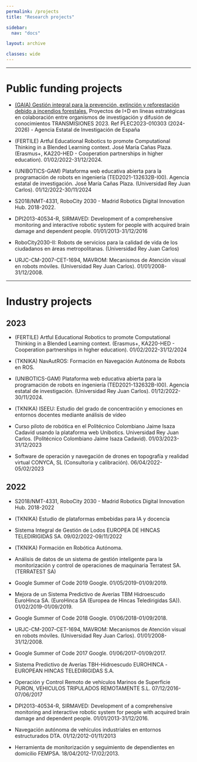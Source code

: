 ```yaml
---
permalink: /projects
title: "Research projects"

sidebar:
  nav: "docs"

layout: archive

classes: wide
---
```


***

# Public funding projects

 *  [(GAIA) Gestión integral para la prevención, extinción y reforestación debido a incendios forestales](/projects/gaia), Proyectos de I+D en líneas estratégicas en colaboración entre organismos de investigación y difusión de conocimientos TRANSMISIONES 2023. Ref PLEC2023-010303 (2024-2026) - Agencia Estatal de Investigación de España 

 * (FERTILE) Artful Educational Robotics to promote Computational Thinking in a Blended Learning context. José María Cañas Plaza. (Erasmus+, KA220-HED - Cooperation partnerships in higher education). 01/02/2022-31/12/2024.

 * (UNIBOTICS-GAM) Plataforma web educativa abierta para la programación de robots en ingeniería (TED2021-132632B-I00). Agencia estatal de investigación. José María Cañas Plaza. (Universidad Rey Juan Carlos). 01/12/2022-30/11/2024

 * S2018/NMT-4331,  RoboCity 2030 - Madrid Robotics Digital Innovation Hub. 2018-2022.

 * DPI2013-40534-R, SIRMAVED:  Development  of  a  comprehensive  monitoring and  interactive  robotic  system  for  people  with  acquired  brain  damage  and  dependent people. 01/01/2013-31/12/2016

 * RoboCity2030-II: Robots de servicios para la calidad de vida de los ciudadanos en áreas metropolitanas. (Universidad Rey Juan Carlos)

 * URJC-CM-2007-CET-1694,  MAVROM:  Mecanismos  de  Atención  visual  en robots móviles. (Universidad Rey Juan Carlos). 01/01/2008-31/12/2008.

***

# Industry projects 

## 2023

 * (FERTILE) Artful Educational Robotics to promote Computational Thinking in a Blended Learning context. (Erasmus+, KA220-HED - Cooperation partnerships in higher education). 01/02/2022-31/12/2024

 * (TKNIKA) NavAutROS: Formación en Navegación Autónoma de Robots en ROS. 

 * (UNIBOTICS-GAM) Plataforma web educativa abierta para la programación de robots en ingeniería (TED2021-132632B-I00). Agencia estatal de investigación. (Universidad Rey Juan Carlos). 01/12/2022-30/11/2024.

* (TKNIKA) ISEEU: Estudio del grado de concentración y emociones en entornos docentes mediante análisis de vídeo 

 * Curso  piloto  de  robótica  en  el  Politécnico  Colombiano  Jaime  Isaza  Cadavid usando  la  plataforma  web  Unibotics. Universidad  Rey  Juan  Carlos. (Politécnico Colombiano Jaime Isaza Cadavid). 01/03/2023-31/12/2023

 * Software  de  operación  y  navegación  de  drones  en  topografía  y  realidad virtual   CONYCA,  SL  (Consultoria  y  calibración).  06/04/2022-05/02/2023

## 2022

 * S2018/NMT-4331,  RoboCity 2030 - Madrid Robotics Digital Innovation Hub. 2018-2022 

 * (TKNIKA) Estudio de plataformas embebidas para IA y docencia
 
 * Sistema Integral de Gestión de Lodos  EUROPEA DE HINCAS TELEDIRIGIDAS SA.  09/02/2022-09/11/2022

 * (TKNIKA) Formación en Robótica Autónoma.

 * Análisis  de  datos  de  un  sistema  de  gestión  inteligente  para  la  monitorización y control de operaciones de maquinaria  Terratest SA. (TERRATEST SA)
 
 * Google Summer of Code 2019  Google.  01/05/2019-01/09/2019.

 * Mejora  de  un  Sistema  Predictivo  de  Averías  TBM  Hidroescudo   EuroHinca SA. (EuroHinca SA (Europea de Hincas Teledirigidas SA)). 01/02/2019-01/09/2019.

 * Google Summer of Code 2018  Google.  01/06/2018-01/09/2018.

 * URJC-CM-2007-CET-1694,  MAVROM:  Mecanismos  de  Atención  visual  en robots móviles. (Universidad Rey Juan Carlos). 01/01/2008-31/12/2008.

 * Google Summer of Code 2017  Google.  01/06/2017-01/09/2017.

 * Sistema Predictivo de Averías TBH-Hidroescudo   EUROHINCA -EUROPEAN  HINCAS  TELEDIRIGIDAS  S.A. 

 * Operación  y  Control  Remoto  de  vehículos  Marinos  de  Superficie   PURON, VEHICULOS TRIPULADOS REMOTAMENTE S.L.  07/12/2016-07/06/2017

 * DPI2013-40534-R, SIRMAVED:  Development  of  a  comprehensive  monitoring and  interactive  robotic  system  for  people  with  acquired  brain  damage  and  dependent people. 01/01/2013-31/12/2016.

 * Navegación autónoma de vehículos industriales en entornos estructurados  DTA. 01/12/2012-01/11/2013

 * Herramienta  de  monitorización  y  seguimiento  de  dependientes  en  domicilio FEMPSA. 18/04/2012-17/02/2013.